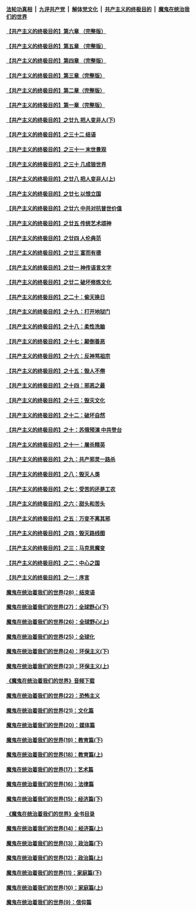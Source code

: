 

####  [法轮功真相](../../../../basic/blob/master/README.md?t=06140801) &nbsp;|&nbsp; [九评共产党](../../../../9ping.md/blob/master/README.md?t=06140801) &nbsp;|&nbsp; [解体党文化](../../../../jtdwh.md/blob/master/README.md?t=06140801)  &nbsp;|&nbsp; [共产主义的终极目的](../../../../gczydzjmd.md/blob/master/README.md?t=06140801) &nbsp;|&nbsp; [魔鬼在统治我们的世界](../../../../mgztzwmdsj.md/blob/master/README.md?t=06140801) 

#### [【共产主义的终极目的】第六章 （完整版）](../pages/nsc422/n11428913.md?t=06140801) 

#### [【共产主义的终极目的】第五章 （完整版）](../pages/nsc422/n11428912.md?t=06140801) 

#### [【共产主义的终极目的】第四章 （完整版）](../pages/nsc422/n11428907.md?t=06140801) 

#### [【共产主义的终极目的】第三章（完整版）](../pages/nsc422/n11428848.md?t=06140801) 

#### [【共产主义的终极目的】第二章（完整版）](../pages/nsc422/n11428831.md?t=06140801) 

#### [【共产主义的终极目的】第一章（完整版）](../pages/nsc422/n11417651.md?t=06140801) 

#### [【共产主义的终极目的】之廿九 把人变非人(下)](../pages/nsc422/n11344140.md?t=06140801) 

#### [【共产主义的终极目的】之三十二 结语](../pages/nsc422/n11360535.md?t=06140801) 

#### [【共产主义的终极目的】之三十一 末世景观](../pages/nsc422/n11351129.md?t=06140801) 

#### [【共产主义的终极目的】之三十 几成狼世界](../pages/nsc422/n11348280.md?t=06140801) 

#### [【共产主义的终极目的】之廿八 把人变非人(上)](../pages/nsc422/n11340492.md?t=06140801) 

#### [【共产主义的终极目的】之廿七 以恨立国](../pages/nsc422/n11336944.md?t=06140801) 

#### [【共产主义的终极目的】之廿六 中共对抗普世价值](../pages/nsc422/n11324785.md?t=06140801) 

#### [【共产主义的终极目的】之廿五 传统艺术颂神](../pages/nsc422/n11296396.md?t=06140801) 

#### [【共产主义的终极目的】之廿四 人伦典范](../pages/nsc422/n11296397.md?t=06140801) 

#### [【共产主义的终极目的】之廿三 富而有德](../pages/nsc422/n11283598.md?t=06140801) 

#### [【共产主义的终极目的】之廿一 神传语言文字](../pages/nsc422/n11263265.md?t=06140801) 

#### [【共产主义的终极目的】之廿二 破坏修炼文化](../pages/nsc422/n11245728.md?t=06140801) 

#### [【共产主义的终极目的】之二十：偷天换日](../pages/nsc422/n11238846.md?t=06140801) 

#### [【共产主义的终极目的】之十九：打开地狱门](../pages/nsc422/n11206376.md?t=06140801) 

#### [【共产主义的终极目的】之十八：柔性洗脑](../pages/nsc422/n11199994.md?t=06140801) 

#### [【共产主义的终极目的】之十七：颠倒善恶](../pages/nsc422/n11179782.md?t=06140801) 

#### [【共产主义的终极目的】之十六：反神骂祖宗](../pages/nsc422/n11166798.md?t=06140801) 

#### [【共产主义的终极目的】之十五：毁人不倦](../pages/nsc422/n11166792.md?t=06140801) 

#### [【共产主义的终极目的】之十四：邪恶之最](../pages/nsc422/n11150249.md?t=06140801) 

#### [【共产主义的终极目的】之十三：毁灭文化](../pages/nsc422/n11135227.md?t=06140801) 

#### [【共产主义的终极目的】之十二：破坏自然](../pages/nsc422/n11135214.md?t=06140801) 

#### [【共产主义的终极目的】之十：苏俄预演 中共登台](../pages/nsc422/n11118424.md?t=06140801) 

#### [【共产主义的终极目的】之十一：屠杀精英](../pages/nsc422/n11118442.md?t=06140801) 

#### [【共产主义的终极目的】之九：共产邪灵一路杀](../pages/nsc422/n11114139.md?t=06140801) 

#### [【共产主义的终极目的】之八：毁灭人类](../pages/nsc422/n11108503.md?t=06140801) 

#### [【共产主义的终极目的】之七：受苦的还是工农](../pages/nsc422/n11101809.md?t=06140801) 

#### [【共产主义的终极目的】之六：甜头和苦头](../pages/nsc422/n11096971.md?t=06140801) 

#### [【共产主义的终极目的】之五：万变不离其邪](../pages/nsc422/n11091285.md?t=06140801) 

#### [【共产主义的终极目的】之四：毁灭路线图](../pages/nsc422/n11086284.md?t=06140801) 

#### [【共产主义的终极目的】之三：马克思魔变](../pages/nsc422/n11061941.md?t=06140801) 

#### [【共产主义的终极目的】之二：中心之国](../pages/nsc422/n11047728.md?t=06140801) 

#### [【共产主义的终极目的】之一：序言](../pages/nsc422/n11086077.md?t=06140801) 

#### [魔鬼在统治着我们的世界(28)：结束语](../pages/nsc422/n10936246.md?t=06140801) 

#### [魔鬼在统治着我们的世界(27)：全球野心(下)](../pages/nsc422/n10928319.md?t=06140801) 

#### [魔鬼在统治着我们的世界(26)：全球野心(上)](../pages/nsc422/n10900318.md?t=06140801) 

#### [魔鬼在统治着我们的世界(25)：全球化](../pages/nsc422/n10788205.md?t=06140801) 

#### [魔鬼在统治着我们的世界(24)：环保主义(下)](../pages/nsc422/n10695307.md?t=06140801) 

#### [魔鬼在统治着我们的世界(23)：环保主义(上)](../pages/nsc422/n10688613.md?t=06140801) 

#### [《魔鬼在统治着我们的世界》音频下载](../pages/nsc422/n10635553.md?t=06140801) 

#### [魔鬼在统治着我们的世界(22)：恐怖主义](../pages/nsc422/n10614727.md?t=06140801) 

#### [魔鬼在统治着我们的世界(21)：文化篇](../pages/nsc422/n10597706.md?t=06140801) 

#### [魔鬼在统治着我们的世界(20)：媒体篇](../pages/nsc422/n10586579.md?t=06140801) 

#### [魔鬼在统治着我们的世界(19)：教育篇(下)](../pages/nsc422/n10564808.md?t=06140801) 

#### [魔鬼在统治着我们的世界(18)：教育篇(上)](../pages/nsc422/n10526970.md?t=06140801) 

#### [魔鬼在统治着我们的世界(17)：艺术篇](../pages/nsc422/n10499093.md?t=06140801) 

#### [魔鬼在统治着我们的世界(16)：法律篇](../pages/nsc422/n10485969.md?t=06140801) 

#### [魔鬼在统治着我们的世界(15)：经济篇(下)](../pages/nsc422/n10469975.md?t=06140801) 

#### [《魔鬼在统治着我们的世界》全书目录](../pages/nsc422/n10464261.md?t=06140801) 

#### [魔鬼在统治着我们的世界(14)：经济篇(上)](../pages/nsc422/n10457370.md?t=06140801) 

#### [魔鬼在统治着我们的世界(13)：政治篇(下)](../pages/nsc422/n10448270.md?t=06140801) 

#### [魔鬼在统治着我们的世界(12)：政治篇(上)](../pages/nsc422/n10444576.md?t=06140801) 

#### [魔鬼在统治着我们的世界(11)：家庭篇(下)](../pages/nsc422/n10440961.md?t=06140801) 

#### [魔鬼在统治着我们的世界(10)：家庭篇(上)](../pages/nsc422/n10435448.md?t=06140801) 

#### [魔鬼在统治着我们的世界(9)：信仰篇](../pages/nsc422/n10432159.md?t=06140801) 

